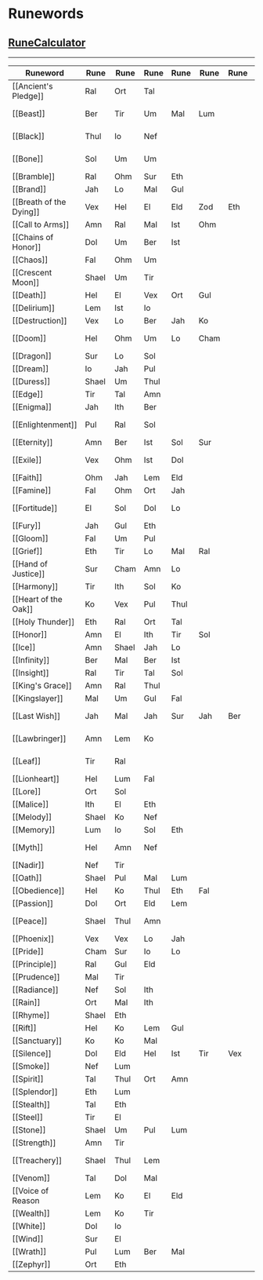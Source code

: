 # Runewords
## [RuneCalculator](https://fabd.github.io/diablo2-runewizard/)
---

|Runeword |Rune|Rune|Rune|Rune|Rune|Rune|Type|Level|
|- |-|-|-|-|-|-|-|-|
| [[Ancient's Pledge]] |Ral|Ort|Tal||||<a href="https://diablo2.diablowiki.net/Shields" >Shields</a>|21|
| [[Beast]] |Ber|Tir|Um|Mal|Lum||<a href="https://diablo2.diablowiki.net/Axes" >Axes</a> <a href="https://diablo2.diablowiki.net/Scepters" >Scepters</a> <a href="https://diablo2.diablowiki.net/Hammers" >Hammers</a>|63|
| [[Black]] |Thul|Io|Nef||||<a href="https://diablo2.diablowiki.net/Clubs" >Clubs</a> <a href="https://diablo2.diablowiki.net/Hammers" >Hammers</a> <a href="https://diablo2.diablowiki.net/Maces" >Maces</a>|35|
| [[Bone]] |Sol|Um|Um||||<a href="https://diablo2.diablowiki.net/Body_Armor" >Body Armors</a><em>(Necromancer)</em>|47|
| [[Bramble]] |Ral|Ohm|Sur|Eth|||<a href="https://diablo2.diablowiki.net/Body_Armor" >Body Armors</a>|61|
| [[Brand]] |Jah|Lo|Mal|Gul|||Missile Weapons|65|
| [[Breath of the Dying]] |Vex|Hel|El|Eld|Zod|Eth|Weapons|69|
| [[Call to Arms]] |Amn|Ral|Mal|Ist|Ohm||Weapons|51|
| [[Chains of Honor]] |Dol|Um|Ber|Ist|||<a href="https://diablo2.diablowiki.net/Body_Armor" >Body Armors</a>|63|
| [[Chaos]] |Fal|Ohm|Um||||<a href="https://diablo2.diablowiki.net/Assassin_Items" >Claws</a>|57|
| [[Crescent Moon]] |Shael|Um|Tir||||<a href="https://diablo2.diablowiki.net/Axes" >Axes</a> <a href="https://diablo2.diablowiki.net/Swords" >Swords</a> <a href="https://diablo2.diablowiki.net/Polearms" >Polearms</a>|47|
| [[Death]] |Hel|El|Vex|Ort|Gul||<a href="https://diablo2.diablowiki.net/Swords" >Swords</a> <a href="https://diablo2.diablowiki.net/Axes" >Axes</a>|55|
| [[Delirium]] |Lem|Ist|Io||||<a href="https://diablo2.diablowiki.net/Helms" >Helms</a>|51|
| [[Destruction]] |Vex|Lo|Ber|Jah|Ko||<a href="https://diablo2.diablowiki.net/Polearms" >Polearms</a> <a href="https://diablo2.diablowiki.net/Swords" >Swords</a>|65|
| [[Doom]] |Hel|Ohm|Um|Lo|Cham||<a href="https://diablo2.diablowiki.net/Axes" >Axes</a> <a href="https://diablo2.diablowiki.net/Polearms" >Polearms</a> <a href="https://diablo2.diablowiki.net/Hammers" >Hammers</a>|67|
| [[Dragon]] |Sur|Lo|Sol||||<a href="https://diablo2.diablowiki.net/Body_Armor" >Body Armors</a> <a href="https://diablo2.diablowiki.net/Shields" >Shields</a>|61|
| [[Dream]] |Io|Jah|Pul||||<a href="https://diablo2.diablowiki.net/Helms" >Helms</a> <a href="https://diablo2.diablowiki.net/Shields" >Shields</a>|65|
| [[Duress]] |Shael|Um|Thul||||<a href="https://diablo2.diablowiki.net/Body_Armor" >Body Armors</a>|47|
| [[Edge]] |Tir|Tal|Amn||||Missile Weapons|25|
| [[Enigma]] |Jah|Ith|Ber||||<a href="https://diablo2.diablowiki.net/Body_Armor" >Body Armors</a>|65|
| [[Enlightenment]] |Pul|Ral|Sol||||<a href="https://diablo2.diablowiki.net/Body_Armor" >Body Armors</a><em>(Sorceress)</em>|45|
| [[Eternity]] |Amn|Ber|Ist|Sol|Sur||Melee Weapons|63|
| [[Exile]] |Vex|Ohm|Ist|Dol|||<a href="https://diablo2.diablowiki.net/Paladin_Items" >Paladin Shields</a><em>(Not regular Shields)</em>|57|
| [[Faith]] |Ohm|Jah|Lem|Eld|||Missile Weapons|65|
| [[Famine]] |Fal|Ohm|Ort|Jah|||<a href="https://diablo2.diablowiki.net/Axes" >Axes</a> <a href="https://diablo2.diablowiki.net/Hammers" >Hammers</a>|65|
| [[Fortitude]] |El|Sol|Dol|Lo|||Weapons <a href="https://diablo2.diablowiki.net/Body_Armor" >Body Armors</a>|59|
| [[Fury]] |Jah|Gul|Eth||||Melee Weapons|65|
| [[Gloom]] |Fal|Um|Pul||||<a href="https://diablo2.diablowiki.net/Body_Armor" >Body Armors</a>|47|
| [[Grief]] |Eth|Tir|Lo|Mal|Ral||<a href="https://diablo2.diablowiki.net/Swords" >Swords</a> <a href="https://diablo2.diablowiki.net/Axes" >Axes</a>|59|
| [[Hand of Justice]] |Sur|Cham|Amn|Lo|||Weapons|67|
| [[Harmony]] |Tir|Ith|Sol|Ko|||Missile Weapons|39|
| [[Heart of the Oak]] |Ko|Vex|Pul|Thul|||<a href="https://diablo2.diablowiki.net/Staves" >Staves</a> <a href="https://diablo2.diablowiki.net/Maces" >Maces</a>|55|
| [[Holy Thunder]] |Eth|Ral|Ort|Tal|||<a href="https://diablo2.diablowiki.net/Scepters" >Scepters</a>|21|
| [[Honor]] |Amn|El|Ith|Tir|Sol||Melee Weapons|27|
| [[Ice]] |Amn|Shael|Jah|Lo|||Missile Weapons|65|
| [[Infinity]] |Ber|Mal|Ber|Ist|||<a href="https://diablo2.diablowiki.net/Polearms" >Polearms</a>|63|
| [[Insight]] |Ral|Tir|Tal|Sol|||<a href="https://diablo2.diablowiki.net/Polearms" >Polearms</a> <a href="https://diablo2.diablowiki.net/Staves" >Staves</a>|27|
| [[King's Grace]] |Amn|Ral|Thul||||<a href="https://diablo2.diablowiki.net/Swords" >Swords</a> <a href="https://diablo2.diablowiki.net/Scepters" >Scepters</a>|25|
| [[Kingslayer]] |Mal|Um|Gul|Fal|||<a href="https://diablo2.diablowiki.net/Swords" >Swords</a> <a href="https://diablo2.diablowiki.net/Axes" >Axes</a>|53|
| [[Last Wish]] |Jah|Mal|Jah|Sur|Jah|Ber|<a href="https://diablo2.diablowiki.net/Swords" >Swords</a> <a href="https://diablo2.diablowiki.net/Hammers" >Hammers</a> <a href="https://diablo2.diablowiki.net/Axes" >Axes</a>|65|
| [[Lawbringer]] |Amn|Lem|Ko||||<a href="https://diablo2.diablowiki.net/Swords" >Swords</a> <a href="https://diablo2.diablowiki.net/Hammers" >Hammers</a> <a href="https://diablo2.diablowiki.net/Scepters" >Scepters</a>|43|
| [[Leaf]] |Tir|Ral|||||<a href="https://diablo2.diablowiki.net/Staves" >Staves</a><em>(Not Orbs/Wands)</em>|19|
| [[Lionheart]] |Hel|Lum|Fal||||<a href="https://diablo2.diablowiki.net/Body_Armor" >Body Armors</a>|41|
| [[Lore]] |Ort|Sol|||||<a href="https://diablo2.diablowiki.net/Helms" >Helms</a>|27|
| [[Malice]] |Ith|El|Eth||||Melee Weapons|15|
| [[Melody]] |Shael|Ko|Nef||||Missile Weapons|39|
| [[Memory]] |Lum|Io|Sol|Eth|||<a href="https://diablo2.diablowiki.net/Staves" >Staves</a><em>(Not Orbs)</em>|37|
| [[Myth]] |Hel|Amn|Nef||||<a href="https://diablo2.diablowiki.net/Body_Armor" >Body Armors</a><em>(Barbarian)</em>|25|
| [[Nadir]] |Nef|Tir|||||<a href="https://diablo2.diablowiki.net/Helms" >Helms</a>|13|
| [[Oath]] |Shael|Pul|Mal|Lum|||<a href="https://diablo2.diablowiki.net/Swords" >Swords</a> <a href="https://diablo2.diablowiki.net/Axes" >Axes</a> <a href="https://diablo2.diablowiki.net/Maces" >Maces</a>|49|
| [[Obedience]] |Hel|Ko|Thul|Eth|Fal||<a href="https://diablo2.diablowiki.net/Polearms" >Polearms</a>|41|
| [[Passion]] |Dol|Ort|Eld|Lem|||Weapons|43|
| [[Peace]] |Shael|Thul|Amn||||<a href="https://diablo2.diablowiki.net/Body_Armor" >Body Armors</a><em>(Amazon)</em>|29|
| [[Phoenix]] |Vex|Vex|Lo|Jah|||Weapons <a href="https://diablo2.diablowiki.net/Shields" >Shields</a>|65|
| [[Pride]] |Cham|Sur|Io|Lo|||<a href="https://diablo2.diablowiki.net/Polearms" >Polearms</a>|67|
| [[Principle]] |Ral|Gul|Eld||||<a href="https://diablo2.diablowiki.net/Body_Armor" >Body Armors</a><em>(Paladin)</em>|53|
| [[Prudence]] |Mal|Tir|||||<a href="https://diablo2.diablowiki.net/Body_Armor" >Body Armors</a>|49|
| [[Radiance]] |Nef|Sol|Ith||||<a href="https://diablo2.diablowiki.net/Helms" >Helms</a>|27|
| [[Rain]] |Ort|Mal|Ith||||<a href="https://diablo2.diablowiki.net/Body_Armor" >Body Armors</a><em>(Druid)</em>|49|
| [[Rhyme]] |Shael|Eth|||||<a href="https://diablo2.diablowiki.net/Shields" >Shields</a>|29|
| [[Rift]] |Hel|Ko|Lem|Gul|||<a href="https://diablo2.diablowiki.net/Polearms" >Polearms</a> <a href="https://diablo2.diablowiki.net/Scepters" >Scepters</a>|53|
| [[Sanctuary]] |Ko|Ko|Mal||||<a href="https://diablo2.diablowiki.net/Shields" >Shields</a>|49|
| [[Silence]] |Dol|Eld|Hel|Ist|Tir|Vex|Weapons|55|
| [[Smoke]] |Nef|Lum|||||<a href="https://diablo2.diablowiki.net/Body_Armor" >Body Armors</a>|37|
| [[Spirit]] |Tal|Thul|Ort|Amn|||<a href="https://diablo2.diablowiki.net/Swords" >Swords</a> <a href="https://diablo2.diablowiki.net/Shields" >Shields</a>|30|
| [[Splendor]] |Eth|Lum|||||<a href="https://diablo2.diablowiki.net/Shields" >Shields</a>|37|
| [[Stealth]] |Tal|Eth|||||<a href="https://diablo2.diablowiki.net/Body_Armor" >Body Armors</a>|17|
| [[Steel]] |Tir|El|||||<a href="https://diablo2.diablowiki.net/Swords" >Swords</a> <a href="https://diablo2.diablowiki.net/Axes" >Axes</a> <a href="https://diablo2.diablowiki.net/Maces" >Maces</a>|13|
| [[Stone]] |Shael|Um|Pul|Lum|||<a href="https://diablo2.diablowiki.net/Body_Armor" >Body Armors</a>|47|
| [[Strength]] |Amn|Tir|||||Melee Weapons|25|
| [[Treachery]] |Shael|Thul|Lem||||<a href="https://diablo2.diablowiki.net/Body_Armor" >Body Armors</a><em>(Assassin)</em>|43|
| [[Venom]] |Tal|Dol|Mal||||Weapons|49|
| [[Voice of Reason|Lem|Ko|El|Eld|||<a href="https://diablo2.diablowiki.net/Swords" >Swords</a> <a href="https://diablo2.diablowiki.net/Maces" >Maces</a>|43|
| [[Wealth]] |Lem|Ko|Tir||||<a href="https://diablo2.diablowiki.net/Body_Armor" >Body Armors</a>|43|
| [[White]] |Dol|Io|||||<a href="https://diablo2.diablowiki.net/Wands" >Wands</a>|35|
| [[Wind]] |Sur|El|||||Melee Weapons|61|
| [[Wrath]] |Pul|Lum|Ber|Mal|||Missile Weapons|63|
| [[Zephyr]] |Ort|Eth|||||Missile Weapons|21|
</tbody></table>